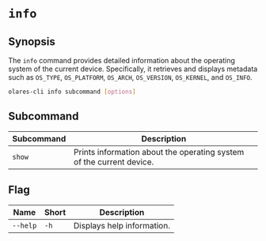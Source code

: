# `info`

## Synopsis

The `info` command provides detailed information about the operating system of the current device. Specifically, it retrieves and displays metadata such as `OS_TYPE`, `OS_PLATFORM`, `OS_ARCH`, `OS_VERSION`, `OS_KERNEL`, and `OS_INFO`.

```bash
olares-cli info subcommand [options]
```

## Subcommand

| Subcommand | Description                                                          |
|------------|----------------------------------------------------------------------|
| `show`     | Prints information about the operating system of the current device. |

## Flag

| Name         | Short | Description                                                                                                                                                                                                                                                                              |
|--------------|-------|------------------------------------------------------------------------------------------------------------------------------------------------------------------------------------------------------------------------------------------------------------------------------------------|
| `--help`     | `-h`  | Displays help information.                                                                                                                                                                                                                                                               |